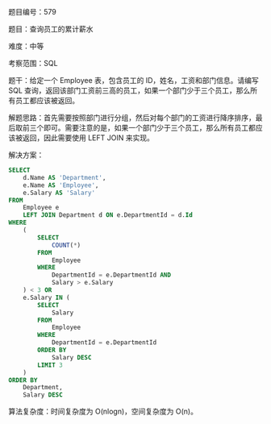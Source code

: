 题目编号：579

题目：查询员工的累计薪水

难度：中等

考察范围：SQL

题干：给定一个 Employee 表，包含员工的 ID，姓名，工资和部门信息。请编写 SQL 查询，返回该部门工资前三高的员工，如果一个部门少于三个员工，那么所有员工都应该被返回。

解题思路：首先需要按照部门进行分组，然后对每个部门的工资进行降序排序，最后取前三个即可。需要注意的是，如果一个部门少于三个员工，那么所有员工都应该被返回，因此需要使用 LEFT JOIN 来实现。

解决方案：

```sql
SELECT 
    d.Name AS 'Department', 
    e.Name AS 'Employee', 
    e.Salary AS 'Salary'
FROM 
    Employee e
    LEFT JOIN Department d ON e.DepartmentId = d.Id
WHERE 
    (
        SELECT 
            COUNT(*) 
        FROM 
            Employee 
        WHERE 
            DepartmentId = e.DepartmentId AND 
            Salary > e.Salary
    ) < 3 OR 
    e.Salary IN (
        SELECT 
            Salary 
        FROM 
            Employee 
        WHERE 
            DepartmentId = e.DepartmentId
        ORDER BY 
            Salary DESC 
        LIMIT 3
    )
ORDER BY 
    Department, 
    Salary DESC
```

算法复杂度：时间复杂度为 O(nlogn)，空间复杂度为 O(n)。